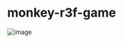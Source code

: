 # monkey-r3f-game

![image](https://github.com/user-attachments/assets/7aa23c57-a242-428d-be40-369656b52547)
